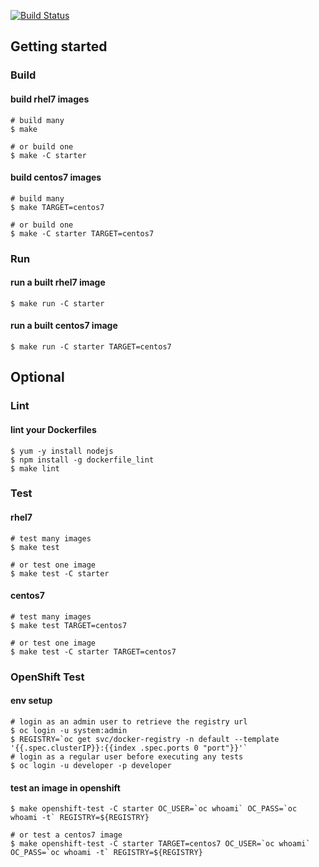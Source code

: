 [![Build Status](https://travis-ci.org/RHsyseng/container-rhel-examples.svg?branch=master)](https://travis-ci.org/RHsyseng/container-rhel-examples)


## Getting started
### Build
#### build rhel7 images
```shell
# build many
$ make

# or build one
$ make -C starter
```

#### build centos7 images
```shell
# build many
$ make TARGET=centos7

# or build one
$ make -C starter TARGET=centos7
```
### Run
#### run a built rhel7 image
```shell
$ make run -C starter
```

#### run a built centos7 image
```shell
$ make run -C starter TARGET=centos7
```
## Optional
### Lint
#### lint your Dockerfiles
```shell
$ yum -y install nodejs
$ npm install -g dockerfile_lint
$ make lint
```
### Test
#### rhel7
```shell
# test many images
$ make test

# or test one image
$ make test -C starter
```
#### centos7
```shell
# test many images
$ make test TARGET=centos7

# or test one image
$ make test -C starter TARGET=centos7
```
### OpenShift Test
#### env setup
```shell
# login as an admin user to retrieve the registry url
$ oc login -u system:admin
$ REGISTRY=`oc get svc/docker-registry -n default --template '{{.spec.clusterIP}}:{{index .spec.ports 0 "port"}}'`
# login as a regular user before executing any tests
$ oc login -u developer -p developer
```
#### test an image in openshift
```shell
$ make openshift-test -C starter OC_USER=`oc whoami` OC_PASS=`oc whoami -t` REGISTRY=${REGISTRY}

# or test a centos7 image
$ make openshift-test -C starter TARGET=centos7 OC_USER=`oc whoami` OC_PASS=`oc whoami -t` REGISTRY=${REGISTRY}
```
